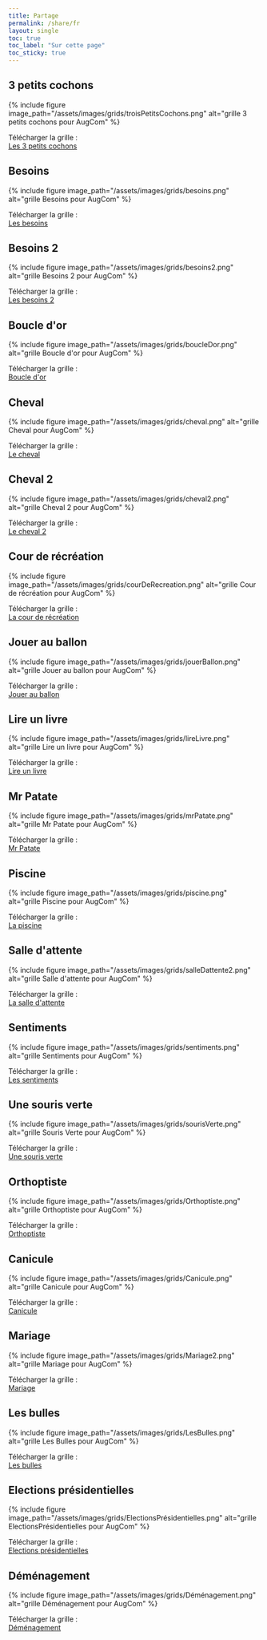 ```yaml
---
title: Partage
permalink: /share/fr
layout: single
toc: true
toc_label: "Sur cette page"
toc_sticky: true
---
```


## 3 petits cochons

{% include figure image_path="/assets/images/grids/troisPetitsCochons.png" alt="grille 3 petits cochons pour AugCom" %}

Télécharger la grille : <br>
<a href="../assets/grids/3petitsCochons.augcom" download>
  <i class='fas fa-hand-point-right'></i>
  Les 3 petits cochons
</a>

## Besoins

{% include figure image_path="/assets/images/grids/besoins.png" alt="grille Besoins pour AugCom" %}

Télécharger la grille : <br>
<a href="../assets/grids/besoins.augcom" download>
  <i class='fas fa-hand-point-right'></i>
  Les besoins
</a>

## Besoins 2

{% include figure image_path="/assets/images/grids/besoins2.png" alt="grille Besoins 2 pour AugCom" %}

Télécharger la grille : <br>
<a href="../assets/grids/besoins2.augcom" download>
  <i class='fas fa-hand-point-right'></i>
  Les besoins 2
</a>

## Boucle d'or

{% include figure image_path="/assets/images/grids/boucleDor.png" alt="grille Boucle d'or pour AugCom" %}

Télécharger la grille : <br>
<a href="../assets/grids/boucleDor.augcom" download>
  <i class='fas fa-hand-point-right'></i>
  Boucle d'or
</a>

## Cheval 

{% include figure image_path="/assets/images/grids/cheval.png" alt="grille Cheval pour AugCom" %}

Télécharger la grille : <br>
<a href="../assets/grids/cheval.augcom" download>
  <i class='fas fa-hand-point-right'></i>
  Le cheval
</a>

## Cheval 2

{% include figure image_path="/assets/images/grids/cheval2.png" alt="grille Cheval 2 pour AugCom" %}

Télécharger la grille : <br>
<a href="../assets/grids/cheval2.augcom" download>
  <i class='fas fa-hand-point-right'></i>
  Le cheval 2
</a>

## Cour de récréation

{% include figure image_path="/assets/images/grids/courDeRecreation.png" alt="grille Cour de récréation pour AugCom" %}

Télécharger la grille : <br>
<a href="../assets/grids/coursDeRécréation.augcom" download>
  <i class='fas fa-hand-point-right'></i>
  La cour de récréation
</a>

## Jouer au ballon

{% include figure image_path="/assets/images/grids/jouerBallon.png" alt="grille Jouer au ballon pour AugCom" %}

Télécharger la grille : <br>
<a href="../assets/grids/jouerAuBallon.augcom" download>
  <i class='fas fa-hand-point-right'></i>
  Jouer au ballon
</a>

## Lire un livre

{% include figure image_path="/assets/images/grids/lireLivre.png" alt="grille Lire un livre pour AugCom" %}

Télécharger la grille : <br>
<a href="../assets/grids/lireUnLivre.augcom" download>
  <i class='fas fa-hand-point-right'></i>
  Lire un livre
</a>

## Mr Patate

{% include figure image_path="/assets/images/grids/mrPatate.png" alt="grille Mr Patate pour AugCom" %}

Télécharger la grille : <br>
<a href="../assets/grids/mrPatate.augcom" download>
  <i class='fas fa-hand-point-right'></i>
  Mr Patate
</a>

## Piscine

{% include figure image_path="/assets/images/grids/piscine.png" alt="grille Piscine pour AugCom" %}

Télécharger la grille : <br>
<a href="../assets/grids/piscine.augcom" download>
  <i class='fas fa-hand-point-right'></i>
  La piscine
</a>

## Salle d'attente

{% include figure image_path="/assets/images/grids/salleDattente2.png" alt="grille Salle d'attente pour AugCom" %}

Télécharger la grille : <br>
<a href="../assets/grids/salleDattente2.augcom" download>
  <i class='fas fa-hand-point-right'></i>
  La salle d'attente
</a>

## Sentiments

{% include figure image_path="/assets/images/grids/sentiments.png" alt="grille Sentiments pour AugCom" %}

Télécharger la grille : <br>
<a href="../assets/grids/sentiments.augcom" download>
  <i class='fas fa-hand-point-right'></i>
  Les sentiments
</a>

## Une souris verte

{% include figure image_path="/assets/images/grids/sourisVerte.png" alt="grille Souris Verte pour AugCom" %}

Télécharger la grille : <br>
<a href="../assets/grids/uneSourisVerte.augcom" download>
  <i class='fas fa-hand-point-right'></i>
  Une souris verte
</a>

## Orthoptiste

{% include figure image_path="/assets/images/grids/Orthoptiste.png" alt="grille Orthoptiste pour AugCom" %}

Télécharger la grille : <br>
<a href="../assets/grids/Orthoptiste.augcom" download>
<i class='fas fa-hand-point-right'></i>
Orthoptiste
</a>

## Canicule

{% include figure image_path="/assets/images/grids/Canicule.png" alt="grille Canicule pour AugCom" %}

Télécharger la grille : <br>
<a href="../assets/grids/Canicule.augcom" download>
<i class='fas fa-hand-point-right'></i>
Canicule
</a>

## Mariage

{% include figure image_path="/assets/images/grids/Mariage2.png" alt="grille Mariage pour AugCom" %}

Télécharger la grille : <br>
<a href="../assets/grids/Mariage.augcom" download>
<i class='fas fa-hand-point-right'></i>
Mariage
</a>

## Les bulles

{% include figure image_path="/assets/images/grids/LesBulles.png" alt="grille Les Bulles pour AugCom" %}

Télécharger la grille : <br>
<a href="../assets/grids/LesBulles.augcom" download>
<i class='fas fa-hand-point-right'></i>
Les bulles
</a>

## Elections présidentielles

{% include figure image_path="/assets/images/grids/ElectionsPrésidentielles.png" alt="grille ElectionsPrésidentielles pour AugCom" %}

Télécharger la grille : <br>
<a href="../assets/grids/ElectionsPrésidentielles.augcom" download>
<i class='fas fa-hand-point-right'></i>
Elections présidentielles
</a>

## Déménagement

{% include figure image_path="/assets/images/grids/Déménagement.png" alt="grille Déménagement pour AugCom" %}

Télécharger la grille : <br>
<a href="../assets/grids/Déménagement.augcom" download>
<i class='fas fa-hand-point-right'></i>
Déménagement
</a>
